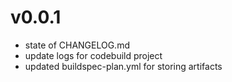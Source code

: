 # v0.0.1

* state of CHANGELOG.md
* update logs for codebuild project
* updated buildspec-plan.yml for storing artifacts
